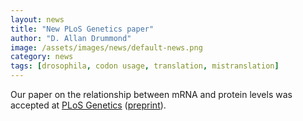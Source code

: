 ```yaml
---
layout: news
title: "New PLoS Genetics paper"
author: "D. Allan Drummond"
image: /assets/images/news/default-news.png
category: news
tags: [drosophila, codon usage, translation, mistranslation]
---
```

Our paper on the relationship between mRNA and protein levels was accepted at [PLoS Genetics] ([preprint]).

[PLoS Genetics]: http://www.plosgenetics.org
[preprint]: http://biorxiv.org/content/early/2014/12/26/009472